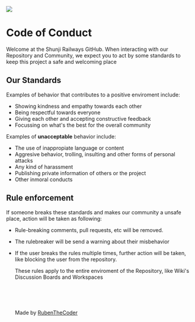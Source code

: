 <img src="https://github.com/RubenTheCoder/Shunji-Railways-GitHub/assets/130549492/f69bddc5-5969-4017-bd6d-bbb3b56580ed">

# Code of Conduct

Welcome at the Shunji Railways GitHub. When interacting with our Repository and Community,
we expect you to act by some standards to keep this project a safe and welcoming place



## Our Standards

Examples of behavior that contributes to a positive enviroment include:

- Showing kindness and empathy towards each other
- Being respectful towards everyone
- Giving each other and accepting constructive feedback
- Focussing on what's the best for the overall community

Examples of **unacceptable** behavior include:

- The use of inappropiate language or content
- Aggresive behavior, trolling, insulting and other forms of personal attacks
- Any kind of harassment
- Publishing private information of others or the project
- Other inmoral conducts

## Rule enforcement

If someone breaks these standards and makes our community a unsafe place, action will be taken as following:

- Rule-breaking comments, pull requests, etc will be removed.
- The rulebreaker will be send a warning about their misbehavior
- If the user breaks the rules multiple times, further action will be taken, like blocking the user from the repository.

  These rules apply to the entire enviroment of the Repository, like Wiki's Discussion Boards and Workspaces

  <br>
  <br>
  <br>

  Made by [RubenTheCoder](https://github.com/RubenTheCoder)
